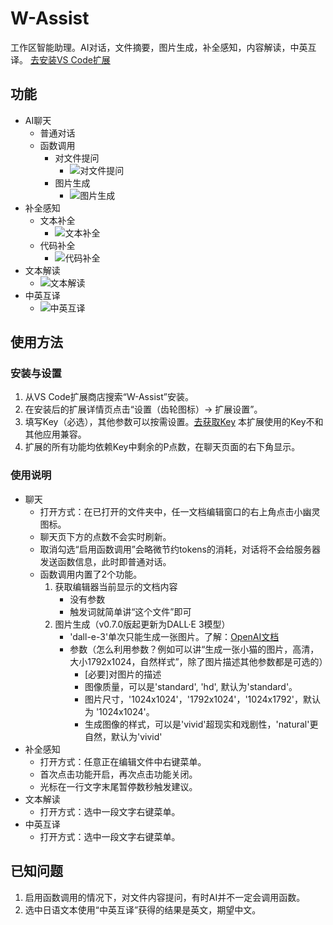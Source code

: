 # W-Assist

工作区智能助理。AI对话，文件摘要，图片生成，补全感知，内容解读，中英互译。
[去安装VS Code扩展](https://marketplace.visualstudio.com/items?itemName=kouyaqi.workspace-assistant)

## 功能
- AI聊天
    - 普通对话
    - 函数调用
        - 对文件提问
            - ![对文件提问](https://walkingon.github.io/gifs/w-assist/chat-file.gif)
        - 图片生成
            - ![图片生成](https://walkingon.github.io/gifs/w-assist/chat-img.gif)
- 补全感知
    - 文本补全
        - ![文本补全](https://walkingon.github.io/gifs/w-assist/completion-text.gif)
    - 代码补全
        - ![代码补全](https://walkingon.github.io/gifs/w-assist/completion-code.gif)
- 文本解读
    -  ![文本解读](https://walkingon.github.io/gifs/w-assist/explain.gif)
- 中英互译
    - ![中英互译](https://walkingon.github.io/gifs/w-assist/translate.gif)

## 使用方法
### 安装与设置
1. 从VS Code扩展商店搜索“W-Assist”安装。
2. 在安装后的扩展详情页点击“设置（齿轮图标）-> 扩展设置”。
3. 填写Key（必选），其他参数可以按需设置。[去获取Key](https://www.apiyin.com/merchant/853) 本扩展使用的Key不和其他应用兼容。
4. 扩展的所有功能均依赖Key中剩余的P点数，在聊天页面的右下角显示。
### 使用说明
- 聊天
    - 打开方式：在已打开的文件夹中，任一文档编辑窗口的右上角点击小幽灵图标。
    - 聊天页下方的点数不会实时刷新。
    - 取消勾选“启用函数调用”会略微节约tokens的消耗，对话将不会给服务器发送函数信息，此时即普通对话。
    - 函数调用内置了2个功能。
        1. 获取编辑器当前显示的文档内容
            - 没有参数
            - 触发词就简单讲“这个文件”即可
        2. 图片生成（v0.7.0版起更新为DALL·E 3模型）
            - 'dall-e-3'单次只能生成一张图片。了解：[OpenAI文档](https://platform.openai.com/docs/api-reference/images/create)
            - 参数（怎么利用参数？例如可以讲“生成一张小猫的图片，高清，大小1792x1024，自然样式”，除了图片描述其他参数都是可选的）
                - [必要]对图片的描述
                - 图像质量，可以是'standard', 'hd', 默认为'standard'。
                - 图片尺寸，'1024x1024'，'1792x1024'，'1024x1792'，默认为 '1024x1024'。
                - 生成图像的样式，可以是'vivid'超现实和戏剧性，'natural'更自然，默认为'vivid'
- 补全感知
    - 打开方式：任意正在编辑文件中右键菜单。
    - 首次点击功能开启，再次点击功能关闭。
    - 光标在一行文字末尾暂停数秒触发建议。
- 文本解读
    - 打开方式：选中一段文字右键菜单。
- 中英互译
    - 打开方式：选中一段文字右键菜单。

## 已知问题
1. 启用函数调用的情况下，对文件内容提问，有时AI并不一定会调用函数。
2. 选中日语文本使用“中英互译”获得的结果是英文，期望中文。
